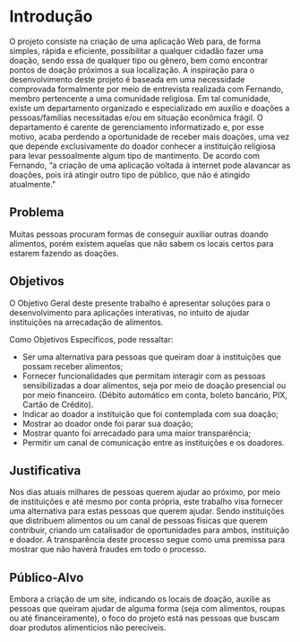# Introdução

O projeto consiste na criação de uma aplicação Web para, de forma simples, rápida e eficiente, possibilitar a qualquer cidadão fazer uma doação, sendo essa de qualquer tipo ou gênero, bem como encontrar pontos de doação próximos a sua localização. A inspiração para o desenvolvimento deste projeto é baseada em uma necessidade  comprovada  formalmente  por  meio  de  entrevista  realizada  com  Fernando, membro pertencente a uma comunidade religiosa. Em tal comunidade, existe um departamento organizado e especializado em auxílio e doações a pessoas/famílias necessitadas e/ou em situação econômica frágil. O departamento é carente de gerenciamento informatizado e, por esse motivo, acaba perdendo a oportunidade de receber mais doações, uma vez que depende exclusivamente do doador conhecer a instituição religiosa para levar pessoalmente algum tipo de mantimento. De acordo com Fernando, “a criação de uma aplicação  voltada  à  internet  pode  alavancar  as  doações,  pois  irá  atingir outro tipo de público, que não é atingido atualmente."
## Problema
Muitas pessoas procuram formas de conseguir auxiliar outras doando alimentos, porém existem aquelas que não sabem os locais certos para estarem fazendo as doações. 

## Objetivos

O Objetivo Geral deste presente trabalho é apresentar soluções para o desenvolvimento para aplicações interativas, no intuito de ajudar instituições na arrecadação de alimentos.

Como Objetivos Específicos, pode ressaltar:

- Ser uma alternativa para pessoas que queiram doar à instituições que possam receber alimentos;
- Fornecer funcionalidades que permitam interagir com as pessoas sensibilizadas a doar alimentos, seja por meio de doação presencial ou por meio financeiro. (Débito automático em conta, boleto bancário, PIX, Cartão de Crédito).
- Indicar ao doador a instituição que foi contemplada com sua doação;
-  Mostrar ao doador onde foi parar sua doação;
- Mostrar quanto foi arrecadado para uma maior transparência;
- Permitir um canal de comunicação entre as instituições e os doadores.

## Justificativa

Nos dias atuais milhares de pessoas querem ajudar ao próximo, por meio de instituições e até mesmo por conta própria, este trabalho visa fornecer uma alternativa para estas pessoas que querem ajudar. Sendo instituições que distribuem alimentos ou um canal de pessoas físicas  que querem contribuir, criando um catalisador de oportunidades para ambos, instituição e doador.
A transparência deste processo segue como uma premissa para mostrar que não haverá fraudes em todo o processo.

## Público-Alvo

Embora a criação de um site, indicando os locais de doação, auxilie as pessoas que queiram  ajudar de alguma forma (seja com alimentos, roupas ou até financeiramente), o foco do projeto está nas pessoas que buscam doar produtos alimentícios não perecíveis. 
